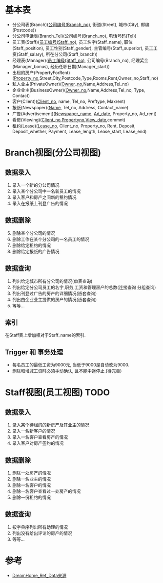 # 基本表
- 分公司表(Branch)(<u>公司编号(Branch_no)</u>, 街道(Street), 城市(City), 邮编(Postcode))
- 分公司电话表(Branch_Tel)(<u>公司编号(Branch_no)</u>, <u>电话号码(Tel)</u>)
- 员工表(Staff)(<u>员工编号(Staff_no)</u>, 员工名字(Staff_name), 职位(Staff_position), 员工性别(Staff_gender), 主管编号(Staff_superior), 员工工资(Staff_salary), 所在分公司(Staff_branch))
- 经理表(Manager)(<u>员工编号(Staff_no)</u>, 公司编号(Branch_no), 经理奖金(Manager_bonus), 经历任职日期(Manager_start))
- 出租的房产(PropertyForRent)(<u>Property_no</u>,Street,City,Postcode,Type,Rooms,Rent,Owner_no,Staff_no)
- 私人业主(PrivateOwner)(<u>Owner_no</u>,Name,Address,Tel_no)
- 企业业主(BusinessOwner)(<u>Owner_no</u>,Name,Address,Tel_no, Type, Contact)
- 客户(Client)(<u>Client_no</u>, name, Tel_no, Preftype, Maxrent)
- 报纸(Newspaper)(<u>Name</u>, Tel_no, Address, Contact_name)
- 广告(Advertisement)(<u>Newspaper_name</u>, <u>Ad_date</u>, Property_no, Ad_rent)
- 看房(Viewing)(<u>Client_no</u>,<u>Propertyno</u>,<u>View_date</u>,commnt)
- 租约(Lease)(<u>Lease_no</u>, Client_no, Property_no, Rent, Deposit, Deposit_whether, Payment, Lease_length, Lease_start, Lease_end)

# Branch视图(分公司视图)
## 数据录入
1. 录入一个新的分公司情况
2. 录入某个分公司中一名新员工的情况
3. 录入客户和房产之间新的租约情况
4. 录入在报纸上刊登广告的情况
## 数据删除
5. 删除某个分公司的情况
6. 删除工作在某个分公司的一名员工的情况
7. 删除给定租约的情况
8. 删除给定报纸的广告情况
## 数据查询
1. 列出给定城市所有分公司的情况(单表查询)
2. 列出给定分公司员工的名字,职务,工资和管理房产的总数(连接查询 分组查询)
3. 列出刊登过广告的房产的详细情况(嵌套查询)
4. 列出由企业业主提供的房产的情况(嵌套查询)
5. 等等...
## 索引
在Staff表上增加相对于Staff_name的索引.
## Trigger 和 事务处理
- 每名员工的最低工资为9000元, 当低于9000是自动改为9000.
- 删除和增减工资时必须手动确认, 且不能中途停止.(待完善)


# Staff视图(员工视图) TODO
## 数据录入
1. 录入某个待租的的新房产及其业主的情况
2. 录入一名新客户的情况
3. 录入一名客户查看房产的情况
4. 录入客户对房产签约的情况

## 数据删除
1. 删除一处房产的情况
2. 删除一名业主的情况
3. 删除一名客户的情况
4. 删除一名客户查看过一处房产的情况
5. 删除一份租约的情况

## 数据查询
1. 按字典序列出所有助理的情况
2. 列出没有给出评论的房产的情况
3. 等等...




# 参考
- [DreamHome_Ref_Data来源](http://www.ccs.neu.edu/home/ekanou/teaching/spring04/CSG102/dreamHome/)
